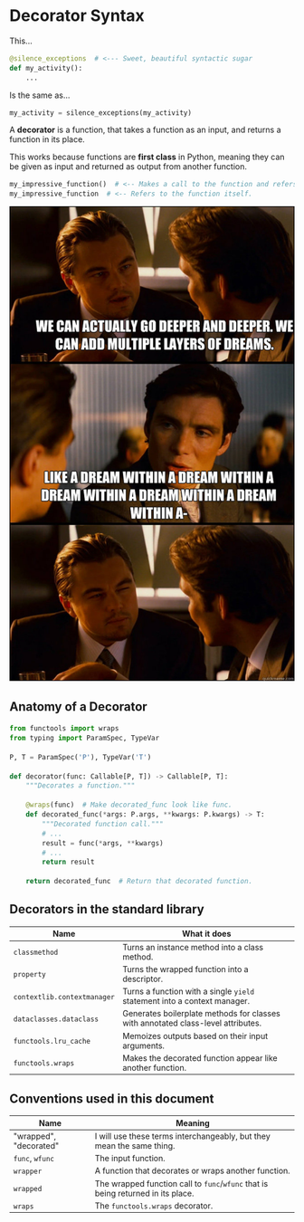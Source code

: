 # Decorator Syntax

This...

```python
@silence_exceptions  # <--- Sweet, beautiful syntactic sugar
def my_activity():
    ...
```

Is the same as...

```python
my_activity = silence_exceptions(my_activity)
```

A **decorator** is a function, that takes a function as an input, and returns a function in its place.

This works because functions are **first class** in Python, meaning they can be given as input and returned as output from another function.

```python
my_impressive_function()  # <-- Makes a call to the function and refers to the returned result.
my_impressive_function  # <-- Refers to the function itself.
```

![Dreams within dreams](img/DreamsWIthinDreams.jpg)

## Anatomy of a Decorator

```python
from functools import wraps
from typing import ParamSpec, TypeVar

P, T = ParamSpec('P'), TypeVar('T')

def decorator(func: Callable[P, T]) -> Callable[P, T]:
    """Decorates a function."""
    
    @wraps(func)  # Make decorated_func look like func.
    def decorated_func(*args: P.args, **kwargs: P.kwargs) -> T:
        """Decorated function call."""
        # ...
        result = func(*args, **kwargs)
        # ...
        return result
    
    return decorated_func  # Return that decorated function.

```

## Decorators in the standard library


| Name                        | What it does                                                                     |
| --------------------------- | -------------------------------------------------------------------------------- |
| `classmethod`               | Turns an instance method into a class method.                                    |
| `property`                  | Turns the wrapped function into a descriptor.                                    |
| `contextlib.contextmanager` | Turns a function with a single `yield` statement into a context manager.         |
| `dataclasses.dataclass`     | Generates boilerplate methods for classes with annotated class-level attributes. |
| `functools.lru_cache`       | Memoizes outputs based on their input arguments.                                 |
| `functools.wraps`           | Makes the decorated function appear like another function.                       |

## Conventions used in this document

| Name                   | Meaning                                                                          |
| ---------------------- | -------------------------------------------------------------------------------- |
| "wrapped", "decorated" | I will use these terms interchangeably, but they mean the same thing.            |
| `func`, `wfunc`        | The input function.                                                              |
| `wrapper`              | A function that decorates or wraps another function.                             |
| `wrapped`              | The wrapped function call to `func`/`wfunc` that is being returned in its place. |
| `wraps`                | The `functools.wraps` decorator.                                                 |
